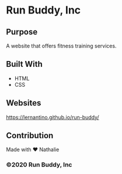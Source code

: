 # Run Buddy, Inc

## Purpose
A website that offers fitness training services.

## Built With
* HTML
* CSS

## Websites
https://lernantino.github.io/run-buddy/

## Contribution
Made with ❤️ Nathalie

### ©️2020 Run Buddy, Inc
